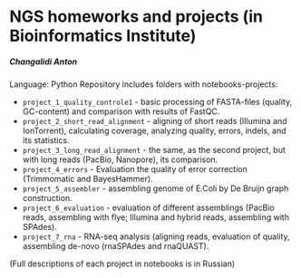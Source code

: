 # NGS homeworks and projects (in Bioinformatics Institute)
##### Changalidi Anton

Language: Python
Repository includes folders with notebooks-projects:
* `project_1_quality_controle1` - basic processing of FASTA-files (quality, GC-content) and comparison with results of FastQC.
* `project_2_short_read_alignment` - aligning of short reads (Illumina and IonTorrent), calculating coverage, analyzing quality, errors, indels, and its statistics.
* `project_3_long_read_alignment` - the same, as the second project, but with long reads (PacBio, Nanopore), its comparison.
* `project_4_errors` - Evaluation the quality of error correction (Trimmomatic and BayesHammer).
* `project_5_assembler` - assembling genome of E.Coli by De Bruijn graph construction.
* `project_6_evaluation` - evaluation of different assemblings (PacBio reads, assembling with flye; Illumina and hybrid reads, assembling with SPAdes).
* `project_7_rna` - RNA-seq analysis (aligning reads, evaluation of quality, assembling de-novo (rnaSPAdes and rnaQUAST).

(Full descriptions of each project in notebooks is in Russian)
